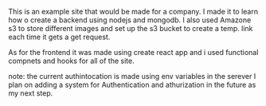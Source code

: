 This is an example site that would be made for a company. I made it to learn how o create a backend using nodejs and mongodb. I also used Amazone s3 to store different  images and set up the s3 bucket to create a temp. link each time it gets a get request. 

As for the frontend it was made using create react app and i used functional compnets and hooks for all of the site.

note: the current authintocation is made using env variables in the serever 
I plan on adding a system for Authentication and athurization in the future as my next step. 
